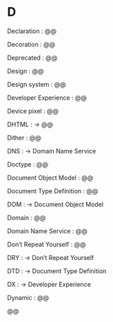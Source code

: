 # D

Declaration
: @@

Decoration
: @@

Deprecated
: @@

Design
: @@

Design system
: @@

Developer Experience
: @@

Device pixel
: @@

DHTML
: → @@

Dither
: @@

DNS
: → Domain Name Service

Doctype
: @@

Document Object Model
: @@

Document Type Definition
: @@

DOM
: → Document Object Model

Domain
: @@

Domain Name Service
: @@

Don’t Repeat Yourself
: @@

DRY
: → Don’t Repeat Yourself

DTD
: → Document Type Definition

DX
: → Developer Experience

Dynamic
: @@

@@